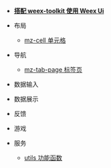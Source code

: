 - [**搭配 weex-toolkit 使用 Weex Ui**](cn/with-weex-toolkit)
- 布局
    - [mz-cell 单元格](cn/packages/mz-cell/)

- 导航
    - [mz-tab-page 标签页](cn/packages/mz-tab-page/)

- 数据输入
    

- 数据展示

- 反馈

- 游戏

- 服务
   - [utils 功能函数](cn/packages/utils/)

